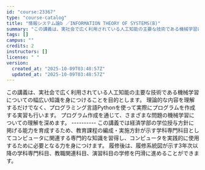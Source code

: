 ```yaml
---
id: "course:23367"
type: "course-catalog"
title: "情報システム論b ／INFORMATION THEORY OF SYSTEMS(B)"
summary: "この講義は、実社会で広く利用されている人工知能の主要な技術である機械学習についての幅広い知識を身につけることを目的とします。 理論的な内容を理解するだけでなく、プログラミング言語Pythonを使って実際にプログラムを作成する実習も行います。…"
tags: []
campus: ""
credits: 2
instructors: []
license: " "
version:
  created_at: "2025-10-09T03:48:57Z"
  updated_at: "2025-10-09T03:48:57Z"
---
```


この講義は、実社会で広く利用されている人工知能の主要な技術である機械学習についての幅広い知識を身につけることを目的とします。 理論的な内容を理解するだけでなく、プログラミング言語Pythonを使って実際にプログラムを作成する実習も行います。 プログラム作成を通じて、さまざまな問題の機械学習についての理解を深めます。 ---------- この講義では経済学部の学位授与方針に掲げる能力を育成するため、教育課程の編成・実施方針が示す学科専門科目としてコンピュータに関連する専門的な知識を習得し、コンピュータを実践的に使用するために必要となる力を身につけます。 履修後は、履修系統図が示す3年次以降の学科専門科目、教職関連科目、演習科目の学修を円滑に進めることができます。
